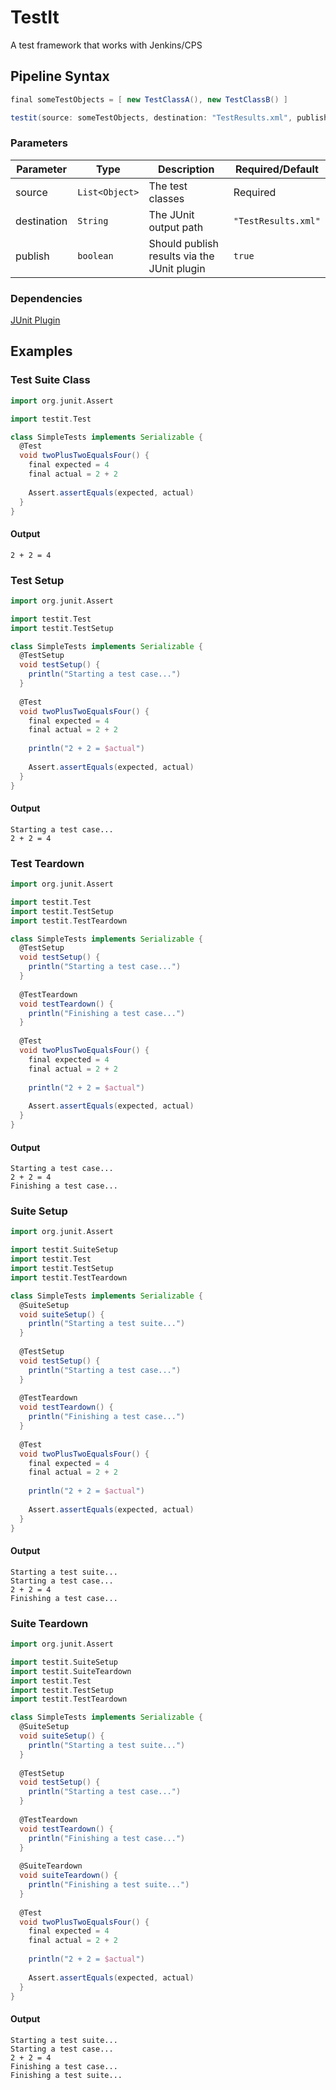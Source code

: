 # TestIt
A test framework that works with Jenkins/CPS

## Pipeline Syntax

```groovy
final someTestObjects = [ new TestClassA(), new TestClassB() ]

testit(source: someTestObjects, destination: "TestResults.xml", publish: true)
```

### Parameters
| Parameter | Type | Description | Required/Default |
| - | - | - | - |
| source | `List<Object>` | The test classes | Required |
| destination | `String` | The JUnit output path | `"TestResults.xml"` |
| publish | `boolean` | Should publish results via the JUnit plugin | `true` |

### Dependencies
[JUnit Plugin](https://plugins.jenkins.io/junit)

## Examples

### Test Suite Class

```groovy
import org.junit.Assert

import testit.Test

class SimpleTests implements Serializable {
  @Test
  void twoPlusTwoEqualsFour() {
    final expected = 4
    final actual = 2 + 2
    
    Assert.assertEquals(expected, actual)
  }
}
```

#### Output
```shell
2 + 2 = 4
```

### Test Setup

```groovy
import org.junit.Assert

import testit.Test
import testit.TestSetup

class SimpleTests implements Serializable {
  @TestSetup
  void testSetup() {
    println("Starting a test case...")
  }
  
  @Test
  void twoPlusTwoEqualsFour() {
    final expected = 4
    final actual = 2 + 2
    
    println("2 + 2 = $actual")
    
    Assert.assertEquals(expected, actual)
  }
}
```

#### Output
```shell
Starting a test case...
2 + 2 = 4
```

### Test Teardown

```groovy
import org.junit.Assert

import testit.Test
import testit.TestSetup
import testit.TestTeardown

class SimpleTests implements Serializable {
  @TestSetup
  void testSetup() {
    println("Starting a test case...")
  }
  
  @TestTeardown
  void testTeardown() {
    println("Finishing a test case...")
  }
  
  @Test
  void twoPlusTwoEqualsFour() {
    final expected = 4
    final actual = 2 + 2
    
    println("2 + 2 = $actual")
    
    Assert.assertEquals(expected, actual)
  }
}
```

#### Output
```shell
Starting a test case...
2 + 2 = 4
Finishing a test case...
```

### Suite Setup

```groovy
import org.junit.Assert

import testit.SuiteSetup
import testit.Test
import testit.TestSetup
import testit.TestTeardown

class SimpleTests implements Serializable {
  @SuiteSetup
  void suiteSetup() {
    println("Starting a test suite...")
  }
  
  @TestSetup
  void testSetup() {
    println("Starting a test case...")
  }
  
  @TestTeardown
  void testTeardown() {
    println("Finishing a test case...")
  }
  
  @Test
  void twoPlusTwoEqualsFour() {
    final expected = 4
    final actual = 2 + 2
    
    println("2 + 2 = $actual")
    
    Assert.assertEquals(expected, actual)
  }
}
```

#### Output
```shell
Starting a test suite...
Starting a test case...
2 + 2 = 4
Finishing a test case...
```

### Suite Teardown

```groovy
import org.junit.Assert

import testit.SuiteSetup
import testit.SuiteTeardown
import testit.Test
import testit.TestSetup
import testit.TestTeardown

class SimpleTests implements Serializable {
  @SuiteSetup
  void suiteSetup() {
    println("Starting a test suite...")
  }
  
  @TestSetup
  void testSetup() {
    println("Starting a test case...")
  }
  
  @TestTeardown
  void testTeardown() {
    println("Finishing a test case...")
  }
  
  @SuiteTeardown
  void suiteTeardown() {
    println("Finishing a test suite...")
  }
  
  @Test
  void twoPlusTwoEqualsFour() {
    final expected = 4
    final actual = 2 + 2
    
    println("2 + 2 = $actual")
    
    Assert.assertEquals(expected, actual)
  }
}
```

#### Output
```shell
Starting a test suite...
Starting a test case...
2 + 2 = 4
Finishing a test case...
Finishing a test suite...
```
